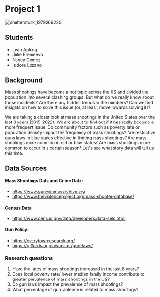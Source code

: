 # Project 1
![shutterstock_1979269220](https://user-images.githubusercontent.com/118202453/218768249-2747c41e-4658-462b-bc2a-e4af23f0b29d.jpg)

## Students
 - Leah Apking
 - Julie Eremeeva
 - Nancy Gomez
 - Isidore Lozano 
      
## Background 
Mass shootings have become a hot topic across the US and divided the population into several clashing groups. But what do we really know about those incidents? Are there any hidden trends in the numbers? Can we find insights on how to solve this issue (or, at least, move towards solving it)? 

We are taking a closer look at mass shootings in the United States over the last 8 years (2015-2022). We are about to find out if it has really become a more frequent issue. Do community factors such as poverty rate or population density impact the frequency of mass shootings? Are restrictive guns laws in blue states effective in limiting mass shootings? Are mass shootings more common in red or blue states? Are mass shootings more common to occur in a certain season? Let's see what story data will tell us this time. 

## Data Sources

#### Mass Shootings Data and Crime Data: 
   - https://www.gunviolencearchive.org 
   - https://www.theviolenceproject.org/mass-shooter-database/

#### Census Data: 
   - https://www.census.gov/data/developers/data-sets.html

#### Gun Policy:
   - https://everytownresearch.org/ 
   - https://giffords.org/lawcenter/gun-laws/


### Research questions
  1. Have the rates of mass shootings increased in the last 8 years?
  2. Does local poverty rate/ lower median family income contribute to greater prevalence of mass shootings in the US?
  3. Do gun laws impact the prevalence of mass shootings?
  4. What percentage of gun violence is related to mass shootings?


